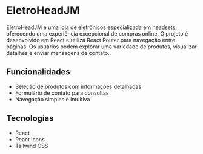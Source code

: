 # EletroHeadJM

EletroHeadJM é uma loja de eletrônicos especializada em headsets, oferecendo uma experiência excepcional de compras online. O projeto é desenvolvido em React e utiliza React Router para navegação entre páginas. Os usuários podem explorar uma variedade de produtos, visualizar detalhes e enviar mensagens de contato.

## Funcionalidades

- Seleção de produtos com informações detalhadas
- Formulário de contato para consultas
- Navegação simples e intuitiva

## Tecnologias

- React
- React Icons
- Tailwind CSS
